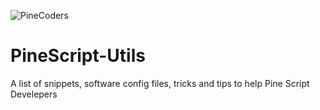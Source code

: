 ![PineCoders](https://user-images.githubusercontent.com/40750574/140815766-465a596b-5115-4524-8368-cc7f2e1eeaa4.png)

# PineScript-Utils
A list of snippets, software config files, tricks and tips to help Pine Script Develepers

